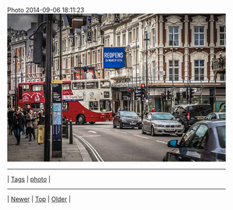 <!--
title: Photo 2014-09-06 18
date: 2020-06-28T15:00:41.545Z
tags: photo
-->











Photo 2014-09-06 18:11:23
![](96803638862-0.jpg)

<!--BOTTOM-POST-NAVIGATION-->
---

| [Tags](tags.md) | [photo](tag-photo.md) |

---

| [Newer](96803637712.md) | [Top](index.md) | [Older](96882209022.md) |